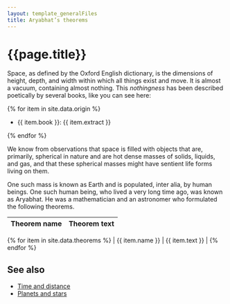 ```yaml
---
layout: template_generalFiles
title: Aryabhat’s theorems
---
```


# {{page.title}}

Space, as defined by the Oxford English dictionary, is the dimensions of height, depth, and width within which all things exist and move. It is almost a vacuum, containing almost nothing. This _nothingness_ has been described poetically by several books, like you can see here:


{% for item in site.data.origin %}

-  {{ item.book }}: {{ item.extract }}

{% endfor %}

We know from observations that space is filled with objects that are, primarily, spherical in nature and are hot dense masses of solids, liquids, and gas, and that these spherical masses might have sentient life forms living on them.

One such mass is known as Earth and is populated, inter alia, by human beings. One such human being, who lived a very long time ago, was known as Aryabhat. He was a mathematician and an astronomer who formulated the following theorems.

| Theorem name | Theorem text |
| ------------ | ------------ |

{% for item in site.data.theorems %}
| {{ item.name }} | {{ item.text }} |
{% endfor %}

## See also

-  [Time and distance](time_distance.md)
-  [Planets and stars](planet_stars.md)

